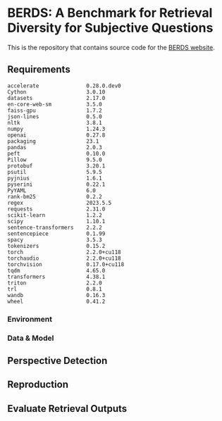 # BERDS: A Benchmark for Retrieval Diversity for Subjective Questions

This is the repository that contains source code for the [BERDS website](https://timchen0618.github.io/berds/).


## Requirements 
```
accelerate               0.28.0.dev0
Cython                   3.0.10
datasets                 2.17.0
en-core-web-sm           3.5.0
faiss-gpu                1.7.2
json-lines               0.5.0
nltk                     3.8.1
numpy                    1.24.3
openai                   0.27.8
packaging                23.1
pandas                   2.0.3
peft                     0.10.0
Pillow                   9.5.0
protobuf                 3.20.1
psutil                   5.9.5
pyjnius                  1.6.1
pyserini                 0.22.1
PyYAML                   6.0
rank-bm25                0.2.2
regex                    2023.5.5
requests                 2.31.0
scikit-learn             1.2.2
scipy                    1.10.1
sentence-transformers    2.2.2
sentencepiece            0.1.99
spacy                    3.5.3
tokenizers               0.15.2
torch                    2.2.0+cu118
torchaudio               2.2.0+cu118
torchvision              0.17.0+cu118
tqdm                     4.65.0
transformers             4.38.1
triton                   2.2.0
trl                      0.8.1
wandb                    0.16.3
wheel                    0.41.2
```

### Environment

### Data & Model


## Perspective Detection

## Reproduction

## Evaluate Retrieval Outputs


